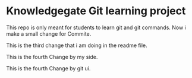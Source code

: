 # Knowledgegate Git learning project
This repo is only meant for students to learn git and git commands.
Now i make a small change for Commite.

This is the third change that i am doing in the readme file.


This is the fourth Change by my side. 

This is the fourth Change by git ui.

